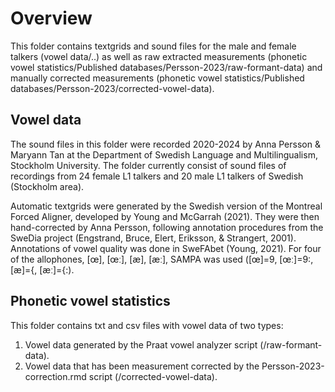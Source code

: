 # Overview
This folder contains textgrids and sound files for the male and female talkers (vowel data/..) as well as raw extracted measurements (phonetic vowel statistics/Published databases/Persson-2023/raw-formant-data) and manually corrected measurements (phonetic vowel statistics/Published databases/Persson-2023/corrected-vowel-data). 

## Vowel data
The sound files in this folder were recorded 2020-2024 by Anna Persson & Maryann Tan at the Department of Swedish Language and Multilingualism, Stockholm University. The folder currently consist of sound files of recordings from 24 female L1 talkers and 20 male L1 talkers of Swedish (Stockholm area).

Automatic textgrids were generated by the Swedish version of the Montreal Forced Aligner, developed by Young and McGarrah (2021). They were then hand-corrected by Anna Persson, following annotation procedures from the SweDia project (Engstrand, Bruce, Elert, Eriksson, & Strangert, 2001). Annotations of vowel quality was done in SweFAbet (Young, 2021). For four of the allophones, [œ], [œː], [æ], [æː], SAMPA was used ([œ]=9, [œː]=9:, [æ]={, [æː]={:).

## Phonetic vowel statistics
This folder contains txt and csv files with vowel data of two types: 
1) Vowel data generated by the Praat vowel analyzer script (/raw-formant-data). 
2) Vowel data that has been measurement corrected by the Persson-2023-correction.rmd script (/corrected-vowel-data).
